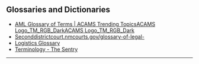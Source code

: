 ## Glossaries and Dictionaries
- [AML Glossary of Terms | ACAMS Trending TopicsACAMS Logo_TM_RGB_DarkACAMS Logo_TM_RGB_Dark](https://www.acams.org/en/resources/aml-glossary-of-terms)
- [Seconddistrictcourt.nmcourts.gov/glossary-of-legal-](https://seconddistrictcourt.nmcourts.gov/glossary-of-legal-)
- [Logistics Glossary](https://www.logisticsglossary.com/)
- [Terminology - The Sentry](https://thesentry.org/terminology)
---